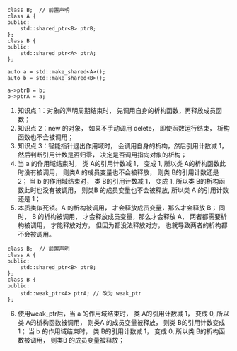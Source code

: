 ```
class B;  // 前置声明
class A {
public:
    std::shared_ptr<B> ptrB;
};
class B {
public:
    std::shared_ptr<A> ptrA;
};
```

```
auto a = std::make_shared<A>();
auto b = std::make_shared<B>();

a->ptrB = b;
b->ptrA = a;
```

1. 知识点 1：对象的声明周期结束时， 先调用自身的析构函数，再释放成员函数；
2. 知识点 2：new 的对象， 如果不手动调用 delete， 即使函数运行结束， 析构函数也不会被调用；
3. 知识点 3：智能指针退出作用域时， 会调用自身的析构，然后引用计数减 1， 然后判断引用计数是否归零， 决定是否调用指向对象的析构；
4. 当 a 的作用域结束时， 类 A的引用计数减 1， 变成 1, 所以类 A的析构函数此时没有被调用， 则类A 的成员变量也不会被释放， 则类 B的引用计数还是 2； 当 b 的作用域结束时， 类 B的引用计数减 1， 变成 1, 所以类 B的析构函数此时也没有被调用， 则类B 的成员变量也不会被释放, 所以类 A 的引用计数还是 1；
5. 本质类似死锁。A 的析构被调用， 才会释放成员变量，那么才会释放 B； 同时， B 的析构被调用， 才会释放成员变量，那么才会释放 A， 两者都需要析构被调用， 才能释放对方， 但因为都没法释放对方， 也就导致两者的析构都不会被调用。

```
class B;  // 前置声明
class A {
public:
    std::shared_ptr<B> ptrB;
};
class B {
public:
    std::weak_ptr<A> ptrA; // 改为 weak_ptr
};
```

6. 使用weak_ptr后，当 a 的作用域结束时， 类 A的引用计数减 1， 变成 0, 所以类 A的析构函数被调用， 则类A 的成员变量被释放， 则类 B的引用计数变成 1； 当 b 的作用域结束时， 类 B的引用计数减 1， 变成 0, 所以类 B的析构函数被调用， 则类B 的成员变量被释放；
